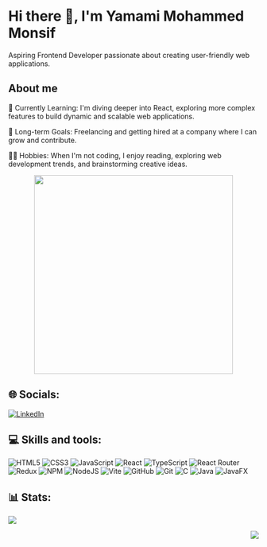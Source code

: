 # Hi there 👋, I'm Yamami Mohammed Monsif
Aspiring Frontend Developer passionate about creating user-friendly web applications.

## About me
🌱 Currently Learning: I'm diving deeper into React, exploring more complex features to build dynamic and scalable web applications.

🎯 Long-term Goals: Freelancing and getting hired at a company where I can grow and contribute.

🧑‍💻 Hobbies: When I'm not coding, I enjoy reading, exploring web development trends, and brainstorming creative ideas.

<div align="center">
  <img height="400" src="https://github.com/Adam-pw/Adam-pw/blob/main/animation_500_kxa883sd.gif?raw=true"  />
</div>

## 🌐 Socials:
[![LinkedIn](https://img.shields.io/badge/LinkedIn-%230077B5.svg?logo=linkedin&logoColor=white)](https://linkedin.com/in/https://www.linkedin.com/in/mohamed-moncif-yamami-831b75330/) 

</div>

## 💻 Skills and tools:
![HTML5](https://img.shields.io/badge/html5-%23E34F26.svg?style=for-the-badge&logo=html5&logoColor=white) ![CSS3](https://img.shields.io/badge/css3-%231572B6.svg?style=for-the-badge&logo=css3&logoColor=white) ![JavaScript](https://img.shields.io/badge/javascript-%23323330.svg?style=for-the-badge&logo=javascript&logoColor=%23F7DF1E) ![React](https://img.shields.io/badge/react-%2320232a.svg?style=for-the-badge&logo=react&logoColor=%2361DAFB) ![TypeScript](https://img.shields.io/badge/typescript-%23007ACC.svg?style=for-the-badge&logo=typescript&logoColor=white) ![React Router](https://img.shields.io/badge/React_Router-CA4245?style=for-the-badge&logo=react-router&logoColor=white) ![Redux](https://img.shields.io/badge/redux-%23593d88.svg?style=for-the-badge&logo=redux&logoColor=white) ![NPM](https://img.shields.io/badge/NPM-%23CB3837.svg?style=for-the-badge&logo=npm&logoColor=white) ![NodeJS](https://img.shields.io/badge/node.js-6DA55F?style=for-the-badge&logo=node.js&logoColor=white) ![Vite](https://img.shields.io/badge/vite-%23646CFF.svg?style=for-the-badge&logo=vite&logoColor=white) ![GitHub](https://img.shields.io/badge/github-%23121011.svg?style=for-the-badge&logo=github&logoColor=white) ![Git](https://img.shields.io/badge/git-%23F05033.svg?style=for-the-badge&logo=git&logoColor=white) ![C](https://img.shields.io/badge/c-%2300599C.svg?style=for-the-badge&logo=c&logoColor=white) ![Java](https://img.shields.io/badge/java-%23ED8B00.svg?style=for-the-badge&logo=openjdk&logoColor=white) ![JavaFX](https://img.shields.io/badge/javafx-%23FF0000.svg?style=for-the-badge&logo=javafx&logoColor=white)


## 📊 Stats:
<div align="left">
  
  ![](https://github-readme-stats.vercel.app/api?username=yamami-mohammed-monsif&theme=radical&hide_border=false&include_all_commits=false&count_private=false)<br/>

</div>

<div align="right">
  
  ![](https://github-readme-stats.vercel.app/api/top-langs/?username=yamami-mohammed-monsif&theme=radical&hide_border=false&include_all_commits=false&count_private=false&layout=compact)

</div>


